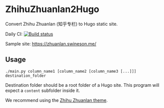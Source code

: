 # ZhihuZhuanlan2Hugo

Convert Zhihu Zhuanlan (知乎专栏) to Hugo static site.

Daily CI: [![Build status](https://dev.azure.com/nekomimiswitch/Zhihu%20Zhuanlan/_apis/build/status/Zhihu%20Zhuanlan%20Backup%20Task)](https://dev.azure.com/nekomimiswitch/Zhihu%20Zhuanlan/_build/latest?definitionId=36)

Sample site: https://zhuanlan.swineson.me/

## Usage

```shell
./main.py column_name1 [column_name2 [column_name3 [...]]] destination_folder
```

Destination folder should be a root folder of a Hugo site. This program will expect a `content` subfolder inside it.

We recommend using the [Zhihu Zhuanlan theme](https://github.com/Jamesits/hugo-theme-ZhihuZhuanlan).

